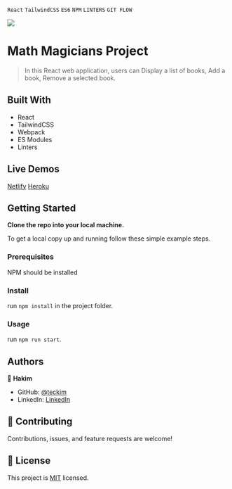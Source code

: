 `React` `TailwindCSS` `ES6` `NPM` `LINTERS` `GIT FLOW` <br>

![](https://img.shields.io/badge/Microverse-blueviolet)

# Math Magicians Project

> In this React web application, users can Display a list of books, Add a book, Remove a selected book.

## Built With

- React
- TailwindCSS
- Webpack
- ES Modules
- Linters

## Live Demos

[Netlify](https://main--sparkling-unicorn-8ccaee.netlify.app/)
[Heroku](https://math-magicians-teckim.herokuapp.com/)


## Getting Started

**Clone the repo into your local machine.**


To get a local copy up and running follow these simple example steps.

### Prerequisites
NPM should be installed

### Install
run `npm install` in the project folder.

### Usage
run `npm run start`.

## Authors

👤 **Hakim**

- GitHub: [@teckim](https://github.com/teckim)
- LinkedIn: [LinkedIn](https://www.linkedin.com/in/baheddi-hakim/)

## 🤝 Contributing

Contributions, issues, and feature requests are welcome!

## 📝 License

This project is [MIT](./LICENSE) licensed.
